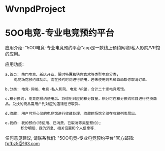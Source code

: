 # WvnpdProject
# 5OO电竞-专业电竞预约平台

  应用介绍: "5OO电竞-专业电竞预约平台"app是一款线上预约网咖/私人影院/VR馆的应用。

  应用功能: 
  
    a.首页: 热门电竞、新店开业、限时特惠和猜你喜欢等类型电竞分类;
        电竞场馆预约成功后，需在预约时间进行使用，若未使用则系统自动帮你取消订单.
        
    b.分类: 电竞·网咖、电竞·私人影院、电竞·VR馆，合计二十家电竞场馆。
    
    c.积分换购: 电竞馆预约使用后、将得到对应的积分数量，积分可在积分换购栏目进行兑换商品，兑换的商品需用户到对应的店铺进行取货。

    d.收藏: 用户可将心仪的电竞馆进行收藏处理，收藏的场馆全部在收藏列表展出。
    
    e.我的: 我的预约(待使用、已消费、已取消等类型预约);
           积分明细、我的消息、相关设置和个人信息等.
      
  任何意见建议, 请联系我们: 
  "5OO电竞-专业电竞预约平台"官方邮箱: fpfbz5@163.com
